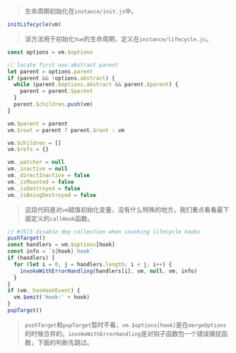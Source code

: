 > 生命周期初始化在`instance/init.js`中。

```javascript
initLifecycle(vm)
```

> 该方法用于初始化`Vue`的生命周期，定义在`instance/lifecycle.js`。

```javascript
const options = vm.$options

// locate first non-abstract parent
let parent = options.parent
if (parent && !options.abstract) {
  while (parent.$options.abstract && parent.$parent) {
    parent = parent.$parent
  }
  parent.$children.push(vm)
}

vm.$parent = parent
vm.$root = parent ? parent.$root : vm

vm.$children = []
vm.$refs = {}

vm._watcher = null
vm._inactive = null
vm._directInactive = false
vm._isMounted = false
vm._isDestroyed = false
vm._isBeingDestroyed = false
```

> 这段代码是对`vm`赋值初始化变量，没有什么特殊的地方，我们重点看看最下面定义的`callHook`函数。

```javascript
// #7573 disable dep collection when invoking lifecycle hooks
pushTarget()
const handlers = vm.$options[hook]
const info = `${hook} hook`
if (handlers) {
  for (let i = 0, j = handlers.length; i < j; i++) {
    invokeWithErrorHandling(handlers[i], vm, null, vm, info)
  }
}
if (vm._hasHookEvent) {
  vm.$emit('hook:' + hook)
}
popTarget()
```

> `pushTarget`和`popTarget`暂时不看，`vm.$options[hook]`是在`mergeOptions`的时候合并的。`invokeWithErrorHandling`是对钩子函数包一个错误捕捉函数，下面的判断先跳过。